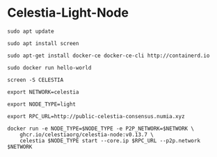 # Celestia-Light-Node
```console
sudo apt update
```
```
sudo apt install screen
```
```
sudo apt-get install docker-ce docker-ce-cli http://containerd.io
```
```
sudo docker run hello-world
```
```
screen -S CELESTIA
```
```
export NETWORK=celestia
```
```
export NODE_TYPE=light
```
```
export RPC_URL=http://public-celestia-consensus.numia.xyz
```
```
docker run -e NODE_TYPE=$NODE_TYPE -e P2P_NETWORK=$NETWORK \
    ghcr.io/celestiaorg/celestia-node:v0.13.7 \
    celestia $NODE_TYPE start --core.ip $RPC_URL --p2p.network $NETWORK
```
